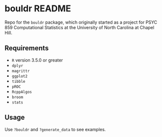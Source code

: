 # bouldr README
Repo for the `bouldr` package, which originally started as a project for PSYC 859 Computational Statistics at the University of North Carolina at Chapel Hill.

## Requirements
- `R` version 3.5.0 or greater
- `dplyr`
- `magrittr`
- `ggplot2`
- `tibble`
- `pROC`
- `RcppAlgos`
- `broom`
- `stats`

## Usage

Use `?bouldr` and `?generate_data` to see examples.
